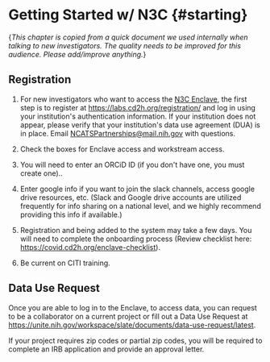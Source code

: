 Getting Started w/ N3C {#starting}
=============================================

{*This chapter is copied from a quick document we used internally when talking to new investigators.  The quality needs to be improved for this audience.  Please add/improve anything.*}

Registration
---------------------------------------------

1. For new investigators who want to access the [N3C Enclave](https://covid.cd2h.org/enclave), the first step is to register at <https://labs.cd2h.org/registration/> and log in using your institution's authentication information.  If your institution does not appear, please verify that your institution's data use agreement (DUA) is in place.  Email <NCATSPartnerships@mail.nih.gov> with questions.

1. Check the boxes for Enclave access and workstream access.

1. You will need to enter an ORCiD ID (if you don't have one, you must create one)..

1. Enter google info if you want to join the slack channels, access google drive resources, etc. (Slack and Google drive accounts are utilized frequently for info sharing on a national level, and we highly recommend providing this info if available.)

1. Registration and being added to the system may take a few days. You will need to complete the onboarding process (Review checklist here: <https://covid.cd2h.org/enclave-checklist>).

1. Be current on CITI training.

Data Use Request
---------------------------------------------

Once you are able to log in to the Enclave, to access data, you can request to be a collaborator on a current project or fill out a Data Use Request at <https://unite.nih.gov/workspace/slate/documents/data-use-request/latest>.

If your project requires zip codes or partial zip codes, you will be required to complete an IRB application and provide an approval letter.
